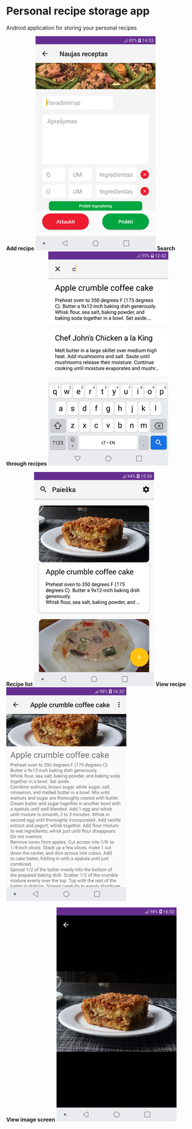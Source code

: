 # Personal recipe storage app
Android application for storing your personal recipes
  
  <div style="display:inline;">
    <b>Add recipe</b>
    <img src="https://raw.githubusercontent.com/Airidasz/personal-recipe-app/master/appImages/add.png" width="320"/>
  </div>
   <div style="display:inline;">
    <b>Search through recipes</b>
    <img src="https://raw.githubusercontent.com/Airidasz/personal-recipe-app/master/appImages/search.png" width="320" /> 
  </div>
  
<p float="left">
    <b>Recipe list</b>
    <img src="https://raw.githubusercontent.com/Airidasz/personal-recipe-app/master/appImages/list.png"  width="320" /> 
    <b>View recipe</b>
    <img src="https://raw.githubusercontent.com/Airidasz/personal-recipe-app/master/appImages/view.png" width="320"/>
</p>
  
<p float="left">
    <b>View image screen</b>
    <img src="https://raw.githubusercontent.com/Airidasz/personal-recipe-app/master/appImages/view_image.png" width="320"/>
</p>
